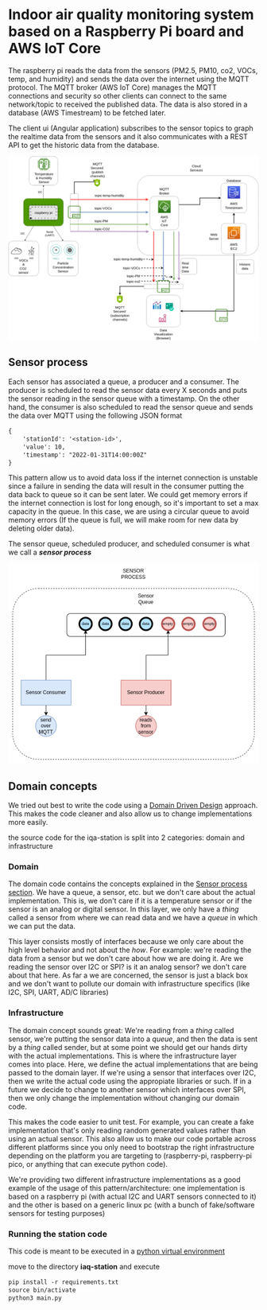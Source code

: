 
# Indoor air quality monitoring system based on a Raspberry Pi board and AWS IoT Core

The raspberry pi reads the data from the sensors (PM2.5, PM10, co2, VOCs, temp, and humidity) and sends the data over the internet using the MQTT protocol.
The MQTT broker (AWS IoT Core) manages the MQTT connections and security so other clients can connect to the same
network/topic to received the published data.
The data is also stored in a database (AWS Timestream) to be fetched later.

The client ui (Angular application) subscribes to the sensor topics to graph the realtime data from the sensors and
it also communicates with a REST API to get the historic data from the database.

![architecture](./resources/img/vocs-monitoring.drawio.png)


## Sensor process

Each sensor has associated a queue, a producer and a consumer. The producer is scheduled to read the sensor data every X seconds and puts the sensor reading in the sensor queue with a timestamp. On the other hand, the consumer is also scheduled to read the sensor queue and sends the data over MQTT using the following JSON format

```
{
    'stationId': '<station-id>',
    'value': 10,
    'timestamp': "2022-01-31T14:00:00Z"
}
```

This pattern allow us to avoid data loss if the internet connection is unstable since a failure in sending the data will result 
in the consumer putting the data back to queue so it can be sent later.
We could get memory errors if the internet connection is lost for long enough, so it's important to set a max capacity in the queue.
In this case, we are using a circular queue to avoid memory errors (If the queue is full, we will make room for new data by deleting older data).

The sensor queue, scheduled producer, and scheduled consumer is what we call a ***sensor process***

![sensor-process](./resources/img/sensor-process.drawio.png)

## Domain concepts

We tried out best to write the code using a [Domain Driven Design](https://martinfowler.com/bliki/DomainDrivenDesign.html/) approach.
This makes the code cleaner and also allow us to change implementations more easily.

the source code for the iqa-station is split into 2 categories: domain and infrastructure

### Domain

The domain code contains the concepts explained in the [Sensor process section](#sensor-process). We have a queue, a sensor, etc. but we don't care about the actual implementation. This is, we don't care if it is a temperature sensor or if the sensor is an analog or digital sensor. In this layer, we only have a *thing* called a sensor from where we can read data and we have a *queue* in which we can put the data.

This layer consists mostly of interfaces because we only care about the high level behavior and not about the *how*. For example: we're reading the data from a sensor but we don't care about how we are doing it. Are we reading the sensor over I2C or SPI? is it an analog sensor? we don't care about that here. As far a we are concerned, the sensor is just a black box and we don't want to pollute our domain with infrastructure specifics (like I2C, SPI, UART, AD/C libraries) 

### Infrastructure

The domain concept sounds great: We're reading from a *thing* called sensor, we're putting the sensor data into a *queue*, and then
the data is sent by a *thing* called sender, but at some point we should get our hands dirty with the actual implementations. This is where the infrastructure layer comes into place. Here, we define the actual implementations that are being passed to the domain layer.
If we're using a sensor that interfaces over I2C, then we write the actual code using the appropiate libraries or such. 
If in a future we decide to change to another sensor which interfaces over SPI, then we only change the implementation without changing our domain code.

This makes the code easier to unit test. For example, you can create a fake implementation that's only reading random generated values rather than using an actual sensor. This also allow us to make our code portable across different platforms since you only need to bootstrap the right infrastructure depending on the platform you are targeting to (raspberry-pi, raspberry-pi pico, or anything that can execute python code).

We're providing two different infrastructure implementations as a good example of the usage of this pattern/architecture: one implementation is based on a raspberry pi (with actual I2C and UART sensors connected to it) and the other is based on a generic linux pc (with a bunch of fake/software sensors for testing purposes)


### Running the station code

This code is meant to be executed in a [python virtual environment](https://docs.python.org/3/library/venv.html#module-venv) 

move to the directory **iaq-station** and execute 

```
pip install -r requirements.txt
source bin/activate
python3 main.py
```


